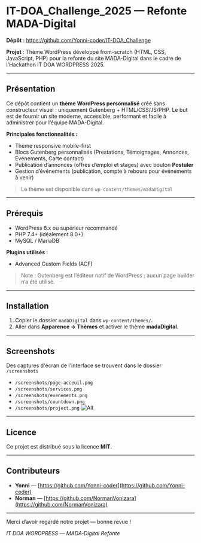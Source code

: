 # IT-DOA_Challenge_2025 — Refonte MADA-Digital

**Dépôt** : https://github.com/Yonni-coder/IT-DOA_Challenge

**Projet** : Thème WordPress développé from-scratch (HTML, CSS, JavaScript, PHP) pour la refonte du site MADA-Digital dans le cadre de l'Hackathon IT DOA WORDPRESS 2025.

---

## Présentation

Ce dépôt contient un **thème WordPress personnalisé** créé sans constructeur visuel : uniquement Gutenberg + HTML/CSS/JS/PHP. Le but est de fournir un site moderne, accessible, performant et facile à administrer pour l’équipe MADA-Digital.

**Principales fonctionnalités :**
- Thème responsive mobile-first
- Blocs Gutenberg personnalisés (Prestations, Témoignages, Annonces, Événements, Carte contact)
- Publication d’annonces (offres d’emploi et stages) avec bouton **Postuler**
- Gestion d’événements (publication, compte à rebours pour événements à venir)

> Le thème est disponible dans `wp-content/themes/madaDigital`

---

## Prérequis

- WordPress 6.x ou supérieur recommandé
- PHP 7.4+ (idéalement 8.0+) 
- MySQL / MariaDB

**Plugins utilisés** :
- Advanced Custom Fields (ACF)

> Note : Gutenberg est l’éditeur natif de WordPress ; aucun page builder n’a été utilisé.

---

## Installation

1. Copier le dossier `madaDigital` dans `wp-content/themes/`. 
2. Aller dans **Apparence → Thèmes** et activer le thème **madaDigital**.

---

## Screenshots

Des captures d'écran de l'interface se trouvent dans le dossier `/screenshots` 

* `/screenshots/page-acceuil.png`
* `/screenshots/services.png`
* `/screenshots/evenements.png`
* `/screenshots/countdown.png`
* `/screenshots/project.png`
![Alt](https://raw.githubusercontent.com/Yonni-coder/IT-DOA_Challenge/main/screenshots/page-accueil.png)
---

## Licence

Ce projet est distribué sous la licence **MIT**. 

---

## Contributeurs

* **Yonni** — [https://github.com/Yonni-coder](https://github.com/Yonni-coder)
* **Norman** — [https://github.com/NormanVonizara](https://github.com/NormanVonizara)

---

Merci d’avoir regardé notre projet — bonne revue !

*IT DOA WORDPRESS — MADA‑Digital Refonte*


